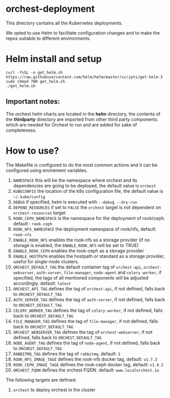# orchest-deployment

This directory contains all the Kubernetes deployments.

We opted to use Helm to facilitate configuration changes and to make the repos suitable to different
environments.

# Helm install and setup

    curl -fsSL -o get_helm.sh https://raw.githubusercontent.com/helm/helm/master/scripts/get-helm-3
    sudo chmod 700 get_helm.sh
    ./get_helm.sh


## Important notes:

The orchest helm charts are located in the <strong>helm</strong> directory, the contents of the
<strong>thirdparty</strong> directory are imported from other third party components which are
needed for Orchest to run and are added for sake of completeness.

# How to use?

The Makefile is configured to do the most common actions and it can be configured using envirement variables.

1. `NAMESPACE` this will be the namespace where orchest and its dependencies are going to be
   deployed, the default value is `orchest`
2. `KUBECONFIG` the location of the k8s configuration file, the default value is `~/.kube/config`
3. `DEBUG` if specified, helm is executed with `--debug --dry-run`
4. `DEPEND_RESOURCES` if set to `FALSE` the `orchest` target is not dependent on `orchest-resources`
   target
5. `ROOK_CEPH_NAMESPACE` is the namespace for the deployment of rook/ceph. default : `rook-ceph`
6. `ROOK_NFS_NAMESPACE` the deployment namespace of rook/nfs, default: `rook-nfs`
7. `ENABLE_ROOK_NFS` enables the rook-nfs as a storage provider (if no storage is enabled, the
   `ENABLE_ROOK_NFS` will be set to TRUE)
8. `ENABLE_ROOK_CEPH` enables the rook-ceph as a storage provider
9. `ENABLE_HOSTPATH` enables the hostpath or standard as a storage provider, useful for single-node
   clusters.
10. `ORCHEST_DEFAULT_TAG` the default container tag of `orchest-api`, `orchest-webserver`,
    `auth-server`, `file-manager`, `node-agent` and `celery worker`, if specified, the tags of all
    mentioned components will be adjusted accordingly. default: `latest`
11. `ORCHEST_API_TAG` defines the tag of `orchest-api`, if not defined, falls back to
    `ORCHEST_DEFAULT_TAG`
12. `AUTH_SERVER_TAG` defines the tag of `auth-server`, if not defined, falls back to
    `ORCHEST_DEFAULT_TAG`
13. `CELERY_WORKER_TAG` defines the tag of `celery-worker`, if not defined, falls back to
    `ORCHEST_DEFAULT_TAG`
14. `FILE_MANAGER_TAG` defines the tag of `file-manager`, if not defined, falls back to
    `ORCHEST_DEFAULT_TAG`
15. `ORCHEST_WEBSERVER_TAG` defines the tag of `orchest-webserver`, if not defined, falls back to
    `ORCHEST_DEFAULT_TAG`
16. `NODE_AGENT_TAG` defines the tag of `node-agent`, if not defined, falls back to
    `ORCHEST_DEFAULT_TAG`
17. `RABBITMQ_TAG` defines the tag of `rabbitmq`, default: `3`
18. `ROOK_NFS_IMAGE_TAGE` defines the rook-nfs docker tag, default: `v1.7.3`
19. `ROOK_CEPH_IMAGE_TAGE` defines the rook-ceph docker tag, default: `v1.8.2`
20. `ORCHEST_FQDN` defines the orchest FQDN. default: `www.localorchest.io`

The following targets are defined:

1. `orchest` to deploy orchest in the cluster
